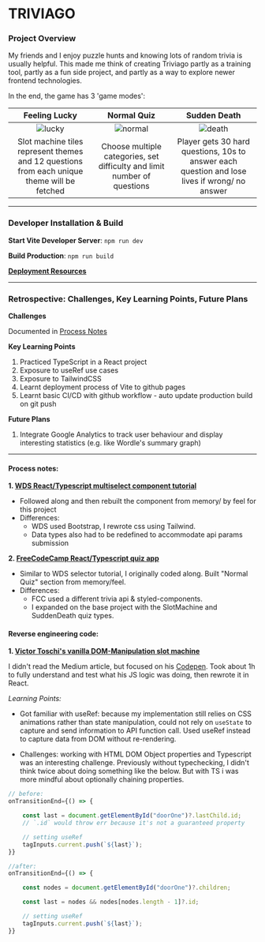 # TRIVIAGO

### Project Overview

My friends and I enjoy puzzle hunts and knowing lots of random trivia is usually helpful. This made me think of creating Triviago partly as a training tool, partly as a fun side project, and partly as a way to explore newer frontend technologies. 

In the end, the game has 3 'game modes':

 Feeling Lucky              |  Normal Quiz              |  Sudden Death
:-------------------------:|:-------------------------:|:-------------------------:
![lucky](https://res.cloudinary.com/kiittsunne/video/upload/e_loop:10,br_3564k,c_scale,f_gif,h_600,q_100/v1665656903/2022-10-13_18.04.00_n3blah.gif)   |  ![normal](https://res.cloudinary.com/kiittsunne/video/upload/e_loop:10,br_3564k,c_scale,f_gif,h_600,q_100/v1665656903/2022-10-13_18.03.55_yf0ttb.gif)  | ![death](https://res.cloudinary.com/kiittsunne/video/upload/e_loop:10,br_3564k,c_scale,f_gif,h_600,q_100/v1665656903/2022-10-13_18.03.46_jonlba.gif)
Slot machine tiles represent themes and 12 questions from each unique theme will be fetched   |  Choose multiple categories, set difficulty and limit number of questions  | Player gets 30 hard questions, 10s to answer each question and lose lives if wrong/ no answer

***

### Developer Installation & Build

**Start Vite Developer Server**: `npm run dev` 

**Build Production**: `npm run build`

**[Deployment Resources](https://vitejs.dev/guide/static-deploy.html#github-pages)**

***

### Retrospective: Challenges, Key Learning Points, Future Plans

**Challenges**

Documented in [Process Notes](#process-notes)

**Key Learning Points**

1. Practiced TypeScript in a React project
2. Exposure to useRef use cases
3. Exposure to TailwindCSS
4. Learnt deployment process of Vite to github pages
5. Learnt basic CI/CD with github workflow - auto update production build on git push

**Future Plans**

1. Integrate Google Analytics to track user behaviour and display interesting statistics (e.g. like Wordle's summary graph)

***

#### Process notes:

**1. [WDS React/Typescript multiselect component tutorial](https://www.youtube.com/watch?v=bAJlYgeovlg)**

- Followed along and then rebuilt the component from memory/ by feel for this project
- Differences:
  - WDS used Bootstrap, I rewrote css using Tailwind.
  - Data types also had to be redefined to accommodate api params submission

**2. [FreeCodeCamp React/Typescript quiz app](https://www.youtube.com/watch?v=F2JCjVSZlG0)**

- Similar to WDS selector tutorial, I originally coded along. Built "Normal Quiz" section from memory/feel.
- Differences:
  - FCC used a different trivia api & styled-components.
  - I expanded on the base project with the SlotMachine and SuddenDeath quiz types.

#### Reverse engineering code:

**1. [Victor Toschi's vanilla DOM-Manipulation slot machine](https://medium.com/@victortoschi/how-to-create-a-slot-machine-animation-with-css-and-javascript-9073ab9db9ea)**

I didn't read the Medium article, but focused on his [Codepen](https://codepen.io/toschivictor/pen/JjNZjEj). Took about 1h to fully understand and test what his JS logic was doing, then rewrote it in React.

_Learning Points:_

- Got familiar with useRef: because my implementation still relies on CSS animations rather than state manipulation, could not rely on `useState` to capture and send information to API function call. Used useRef instead to capture data from DOM without re-rendering.

- Challenges: working with HTML DOM Object properties and Typescript was an interesting challenge. Previously without typechecking, I didn't think twice about doing something like the below. But with TS i was more mindful about optionally chaining properties.

```javascript
// before:
onTransitionEnd={() => {

    const last = document.getElementById("doorOne")?.lastChild.id;
    // `.id` would throw err because it's not a guaranteed property

    // setting useRef
    tagInputs.current.push(`${last}`);
}}

//after:
onTransitionEnd={() => {

    const nodes = document.getElementById("doorOne")?.children;

    const last = nodes && nodes[nodes.length - 1]?.id;

    // setting useRef
    tagInputs.current.push(`${last}`);
}}
```

